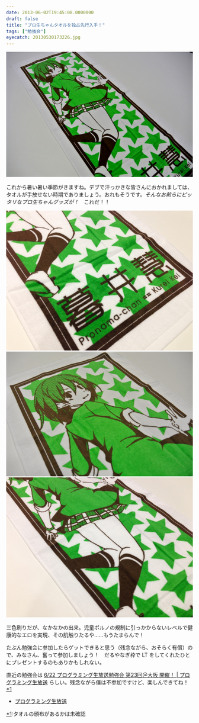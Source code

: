 ```yaml
---
date: 2013-06-02T19:45:08.0000000
draft: false
title: "プロ生ちゃんタオルを独占先行入手！"
tags: ["勉強会"]
eyecatch: 20130530173226.jpg
---
```

<p><span itemscope itemtype="http://schema.org/Photograph"><img src="20130530173226.jpg" alt="f:id:daruyanagi:20130530173226j:plain" title="f:id:daruyanagi:20130530173226j:plain" class="hatena-fotolife" itemprop="image"></span></p><p>これから暑い暑い季節がきますね。デブで汗っかきな皆さんにおかれましては、タオルが手放せない時期でありましょう。おれもそうです。<i>そんなお前らにピッタリなプロ生ちゃんグッズが！　</i>これだ！！</p>
<p><span itemscope itemtype="http://schema.org/Photograph"><img src="20130530173833.jpg" alt="f:id:daruyanagi:20130530173833j:plain" title="f:id:daruyanagi:20130530173833j:plain" class="hatena-fotolife" itemprop="image"></span><span itemscope itemtype="http://schema.org/Photograph"><img src="20130530173316.jpg" alt="f:id:daruyanagi:20130530173316j:plain" title="f:id:daruyanagi:20130530173316j:plain" class="hatena-fotolife" itemprop="image"></span><span itemscope itemtype="http://schema.org/Photograph"><img src="20130530173837.jpg" alt="f:id:daruyanagi:20130530173837j:plain" title="f:id:daruyanagi:20130530173837j:plain" class="hatena-fotolife" itemprop="image"></span></p><p>三色刷りだが、なかなかの出来。児童ポルノの規制に引っかからないレベルで健康的なエロを実現、その肌触りたるや……もうたまらんで！</p><p>たぶん勉強会に参加したらゲットできると思う（残念ながら、おそらく有償）ので、みなさん、奮って参加しましょう！　だるやなぎ枠で LT をしてくれたひとにプレゼントするのもありかもしれない。</p><p>直近の勉強会は <a href="http://pronama.azurewebsites.net/2013/06/01/pronama-23/">6/22 &#x30D7;&#x30ED;&#x30B0;&#x30E9;&#x30DF;&#x30F3;&#x30B0;&#x751F;&#x653E;&#x9001;&#x52C9;&#x5F37;&#x4F1A; &#x7B2C;23&#x56DE;&#xFF20;&#x5927;&#x962A; &#x958B;&#x50AC;&#xFF01; | &#x30D7;&#x30ED;&#x30B0;&#x30E9;&#x30DF;&#x30F3;&#x30B0;&#x751F;&#x653E;&#x9001;</a> らしい。残念ながら僕は不参加ですけど、楽しんできてね！<a href="#f1" name="fn1" title="タオルの頒布があるかは未確認">*1</a></p>

<ul>
<li><a href="http://pronama.jp">&#x30D7;&#x30ED;&#x30B0;&#x30E9;&#x30DF;&#x30F3;&#x30B0;&#x751F;&#x653E;&#x9001;</a></li>
</ul><div class="footnote">
<p class="footnote"><a href="#fn1" name="f1" class="footnote-number">*1</a><span class="footnote-delimiter">:</span><span class="footnote-text">タオルの頒布があるかは未確認</span></p>
</div>